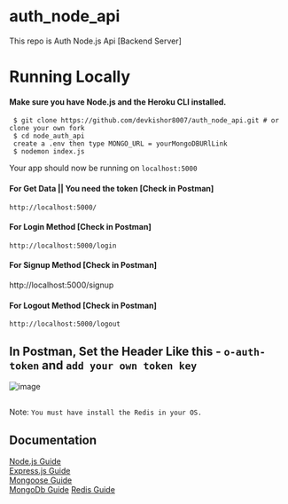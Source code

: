 # auth_node_api
This repo is Auth Node.js Api [Backend Server]

# Running Locally

#### Make sure you have Node.js and the Heroku CLI installed.
     $ git clone https://github.com/devkishor8007/auth_node_api.git # or clone your own fork
     $ cd node_auth_api
     create a .env then type MONGO_URL = yourMongoDBURlLink
     $ nodemon index.js

Your app should now be running on ```localhost:5000```

#### For Get Data  || You need the token [Check in Postman]
    http://localhost:5000/

#### For Login Method [Check in Postman]
    http://localhost:5000/login

#### For Signup Method [Check in Postman]
   http://localhost:5000/signup

#### For Logout Method [Check in Postman]
    http://localhost:5000/logout
    
## In Postman, Set the Header Like this - ```o-auth-token``` and ```add your own token key```
![image](https://user-images.githubusercontent.com/73419211/126860304-799c9d71-5940-41de-986d-1a08d8b5188c.png)

 ##
 Note: ```You must have install the Redis in your OS.```
##

## Documentation
[Node.js Guide](https://nodejs.org/en/docs/)<br>
[Express.js Guide](https://expressjs.com/en/starter/installing.html)<br>
[Mongoose Guide](https://mongoosejs.com/docs/guide.html)<br>
[MongoDb Guide](https://docs.mongodb.com/)
[Redis Guide](https://redis.io/documentation)
